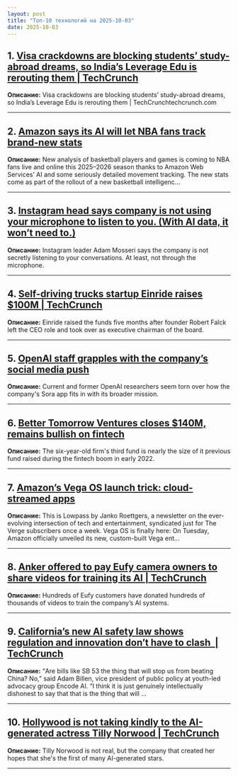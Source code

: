 ```yaml
---
layout: post
title: "Топ-10 технологий на 2025-10-03"
date: 2025-10-03
---
```


## 1. [Visa crackdowns are blocking students’ study-abroad dreams, so India’s Leverage Edu is rerouting them | TechCrunch](https://techcrunch.com/2025/10/01/visa-crackdowns-are-blocking-students-study-abroad-dreams-so-indias-leverage-edu-is-rerouting-them/)

**Описание:** Visa crackdowns are blocking students’ study-abroad dreams, so India’s Leverage Edu is rerouting them | TechCrunchtechcrunch.com

---

## 2. [Amazon says its AI will let NBA fans track brand-new stats](https://www.theverge.com/news/790187/amazon-aws-ai-nba-stats)

**Описание:** New analysis of basketball players and games is coming to NBA fans live and online this 2025–2026 season thanks to Amazon Web Services’ AI and some seriously detailed movement tracking. The new stats come as part of the rollout of a new basketball intelligenc…

---

## 3. [Instagram head says company is not using your microphone to listen to you. (With AI data, it won’t need to.)](https://techcrunch.com/2025/10/01/instagram-head-says-company-is-not-using-your-microphone-to-listen-to-you-with-ai-data-it-wont-need-to/)

**Описание:** Instagram leader Adam Mosseri says the company is not secretly listening to your conversations. At least, not through the microphone.

---

## 4. [Self-driving trucks startup Einride raises $100M | TechCrunch](https://techcrunch.com/2025/10/01/self-driving-trucks-startup-einride-raises-100m/)

**Описание:** Einride raised the funds five months after founder Robert Falck left the CEO role and took over as executive chairman of the board.

---

## 5. [OpenAI staff grapples with the company’s social media push](https://techcrunch.com/2025/10/01/openai-staff-grapples-with-the-companys-social-media-push/)

**Описание:** Current and former OpenAI researchers seem torn over how the company's Sora app fits in with its broader mission.

---

## 6. [Better Tomorrow Ventures closes $140M, remains bullish on fintech](https://techcrunch.com/2025/10/01/better-tomorrow-ventures-closes-140m-remains-bullish-on-fintech/)

**Описание:** The six-year-old firm's third fund is nearly the size of it previous fund raised during the fintech boom in early 2022.

---

## 7. [Amazon’s Vega OS launch trick: cloud-streamed apps](https://www.theverge.com/column/790144/amazons-vega-os-streaming-cloud)

**Описание:** This is Lowpass by Janko Roettgers, a newsletter on the ever-evolving intersection of tech and entertainment, syndicated just for The Verge subscribers once a week. Vega OS is finally here: On Tuesday, Amazon officially unveiled its new, custom-built Vega ent…

---

## 8. [Anker offered to pay Eufy camera owners to share videos for training its AI | TechCrunch](https://techcrunch.com/2025/10/01/anker-offered-to-pay-eufy-camera-owners-to-share-videos-for-training-its-ai/)

**Описание:** Hundreds of Eufy customers have donated hundreds of thousands of videos to train the company’s AI systems.

---

## 9. [California’s new AI safety law shows regulation and innovation don’t have to clash  | TechCrunch](https://techcrunch.com/2025/10/01/californias-new-ai-safety-law-shows-regulation-and-innovation-dont-have-to-clash/)

**Описание:** “Are bills like SB 53 the thing that will stop us from beating China? No,” said Adam Billen, vice president of public policy at youth-led advocacy group Encode AI. “I think it is just genuinely intellectually dishonest to say that that is the thing that will …

---

## 10. [Hollywood is not taking kindly to the AI-generated actress Tilly Norwood | TechCrunch](https://techcrunch.com/2025/10/01/hollywood-is-not-taking-kindly-to-the-ai-generated-actress-tilly-norwood/)

**Описание:** Tilly Norwood is not real, but the company that created her hopes that she's the first of many AI-generated stars.

---

